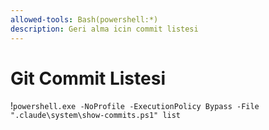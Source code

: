 ```yaml
---
allowed-tools: Bash(powershell:*)
description: Geri alma icin commit listesi
---
```


# Git Commit Listesi

!`powershell.exe -NoProfile -ExecutionPolicy Bypass -File ".claude\system\show-commits.ps1" list`
